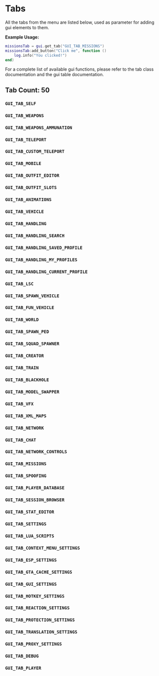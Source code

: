 # Tabs
<!-- 标签页 -->

All the tabs from the menu are listed below, used as parameter for adding gui elements to them.
<!-- 以下列出了菜单中的所有标签页，可用作向其添加GUI元素的参数。 -->

**Example Usage:**
<!-- 使用示例： -->

```lua
missionsTab = gui.get_tab("GUI_TAB_MISSIONS")
missionsTab:add_button("Click me", function ()
    log.info("You clicked!")
end)
```
<!-- 上面的代码展示了如何获取任务标签页并添加一个按钮。当按钮被点击时，会在日志中输出信息。 -->

For a complete list of available gui functions, please refer to the tab class documentation and the gui table documentation.
<!-- 有关可用的GUI函数的完整列表，请参阅标签页类文档和GUI表文档。 -->

## Tab Count: 50
<!-- 标签页总数：50个 -->

### `GUI_TAB_SELF`
### `GUI_TAB_WEAPONS`
### `GUI_TAB_WEAPONS_AMMUNATION`
### `GUI_TAB_TELEPORT`
### `GUI_TAB_CUSTOM_TELEPORT`
### `GUI_TAB_MOBILE`
### `GUI_TAB_OUTFIT_EDITOR`
### `GUI_TAB_OUTFIT_SLOTS`
### `GUI_TAB_ANIMATIONS`
### `GUI_TAB_VEHICLE`
### `GUI_TAB_HANDLING`
### `GUI_TAB_HANDLING_SEARCH`
### `GUI_TAB_HANDLING_SAVED_PROFILE`
### `GUI_TAB_HANDLING_MY_PROFILES`
### `GUI_TAB_HANDLING_CURRENT_PROFILE`
### `GUI_TAB_LSC`
### `GUI_TAB_SPAWN_VEHICLE`
### `GUI_TAB_FUN_VEHICLE`
### `GUI_TAB_WORLD`
### `GUI_TAB_SPAWN_PED`
### `GUI_TAB_SQUAD_SPAWNER`
### `GUI_TAB_CREATOR`
### `GUI_TAB_TRAIN`
### `GUI_TAB_BLACKHOLE`
### `GUI_TAB_MODEL_SWAPPER`
### `GUI_TAB_VFX`
### `GUI_TAB_XML_MAPS`
### `GUI_TAB_NETWORK`
### `GUI_TAB_CHAT`
### `GUI_TAB_NETWORK_CONTROLS`
### `GUI_TAB_MISSIONS`
### `GUI_TAB_SPOOFING`
### `GUI_TAB_PLAYER_DATABASE`
### `GUI_TAB_SESSION_BROWSER`
### `GUI_TAB_STAT_EDITOR`
### `GUI_TAB_SETTINGS`
### `GUI_TAB_LUA_SCRIPTS`
### `GUI_TAB_CONTEXT_MENU_SETTINGS`
### `GUI_TAB_ESP_SETTINGS`
### `GUI_TAB_GTA_CACHE_SETTINGS`
### `GUI_TAB_GUI_SETTINGS`
### `GUI_TAB_HOTKEY_SETTINGS`
### `GUI_TAB_REACTION_SETTINGS`
### `GUI_TAB_PROTECTION_SETTINGS`
### `GUI_TAB_TRANSLATION_SETTINGS`
### `GUI_TAB_PROXY_SETTINGS`
### `GUI_TAB_DEBUG`
### `GUI_TAB_PLAYER`

